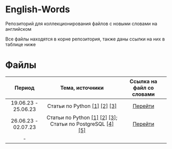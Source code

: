 # English-Words
Репозиторий для коллекционирования файлов с новыми словами на английском

Все файлы находятся в корне репозитория, также даны ссылки на них в таблице ниже

# Файлы

|       Период        |                                                                                                                                                                                     Тема, источники                                                                                                                                                                                     |                               Ссылка на файл со словами                                |
|:-------------------:|:---------------------------------------------------------------------------------------------------------------------------------------------------------------------------------------------------------------------------------------------------------------------------------------------------------------------------------------------------------------------------------------:|:--------------------------------------------------------------------------------------:|
| 19.06.23 - 25.06.23 |                                                                               Статьи по Python [[1]](https://www.python.org/dev/peps/pep-0008/) [[2]](https://medium.com/hackernoon/python-tricks-101-2836251922e0) [[3]](https://medium.com/free-code-camp/an-a-z-of-useful-python-tricks-b467524ee747)                                                                                | [Перейти](https://github.com/pas-zhukov/English-Words/blob/main/ENG_zhukov_210623.txt) |
| 26.06.23 - 02.07.23 | Статьи по Python [[1]](https://www.python.org/dev/peps/pep-0257/) [[2]](https://www.tutorialsteacher.com/python/public-private-protected-modifiers) [[3]](https://medium.com/python-features/magic-methods-demystified-3c9e93144bf7); Статьи по PostgreSQL [[4]](https://www.postgresql.org/docs/current/intro-whatis.html) [[5]](https://www.postgresql.org/docs/current/history.html) | [Перейти](https://github.com/pas-zhukov/English-Words/blob/main/ENG_zhukov_300623.txt) |
|          -          |                                                                                                                                                                                                                                                                                                                                                                                         |                                                                                        |


